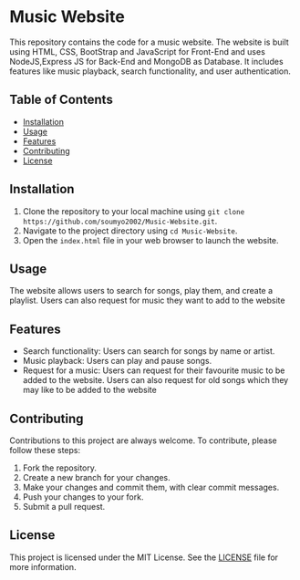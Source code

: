 # Music Website

This repository contains the code for a music website. The website is built using HTML, CSS, BootStrap and JavaScript for Front-End and uses NodeJS,Express JS for Back-End and MongoDB as Database. It includes features like music playback, search functionality, and user authentication.

## Table of Contents

- [Installation](#installation)
- [Usage](#usage)
- [Features](#features)
- [Contributing](#contributing)
- [License](#license)

## Installation

1. Clone the repository to your local machine using `git clone https://github.com/soumyo2002/Music-Website.git`.
2. Navigate to the project directory using `cd Music-Website`.
3. Open the `index.html` file in your web browser to launch the website.

## Usage

The website allows users to search for songs, play them, and create a playlist. Users can also request for music they want to add to the website
## Features

- Search functionality: Users can search for songs by name or artist.
- Music playback: Users can play and pause songs.
- Request for a music: Users can request for their favourite music to be added to the website. Users can also request for old songs which they may like to be added to the website

## Contributing

Contributions to this project are always welcome. To contribute, please follow these steps:

1. Fork the repository.
2. Create a new branch for your changes.
3. Make your changes and commit them, with clear commit messages.
4. Push your changes to your fork.
5. Submit a pull request.

## License

This project is licensed under the MIT License. See the [LICENSE](LICENSE) file for more information.
